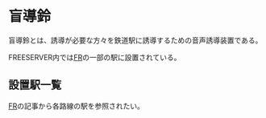 # 盲導鈴

盲導鈴とは、誘導が必要な方々を鉄道駅に誘導するための音声誘導装置である。

FREESERVER内では[FR](/transports/train/fr)の一部の駅に設置されている。

## 設置駅一覧

[FR](/transports/train/fr)の記事から各路線の駅を参照されたい。
